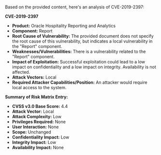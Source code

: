 Based on the provided content, here's an analysis of CVE-2019-2397:

**CVE-2019-2397**
*   **Product:** Oracle Hospitality Reporting and Analytics
*   **Component:** Report
*  **Root Cause of Vulnerability:** The provided document does not specify the root cause of this vulnerability, but indicates a local vulnerability in the "Report" component.
*   **Weaknesses/Vulnerabilities:** There is a vulnerability related to the "Report" component.
*   **Impact of Exploitation:** Successful exploitation could lead to a low impact on confidentiality and a low impact on integrity. Availability is not affected.
*   **Attack Vectors:** Local
*   **Required Attacker Capabilities/Position:**  An attacker would require local access to the system.

**Summary of Risk Matrix Entry:**
*   **CVSS v3.0 Base Score:** 4.4
*   **Attack Vector:** Local
*   **Attack Complexity:** Low
*   **Privileges Required:** None
*  **User Interaction:** None
*   **Scope:** Unchanged
*   **Confidentiality Impact:** Low
*   **Integrity Impact:** Low
*  **Availability Impact:** None